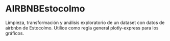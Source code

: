 # AIRBNBEstocolmo
Limpieza, transformación y análisis exploratorio de un dataset con datos de airbnbn de Estocolmo. Utilice como regla general plotly-express para los gráficos.
